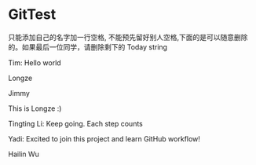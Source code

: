 # GitTest

只能添加自己的名字加一行空格, 不能预先留好别人空格,下面的是可以随意删除的。如果最后一位同学，请删除剩下的 Today string

Tim: Hello world

Longze

Jimmy

This is Longze :)

Tingting Li: Keep going. Each step counts

Yadi: Excited to join this project and learn GitHub workflow!

Hailin Wu
